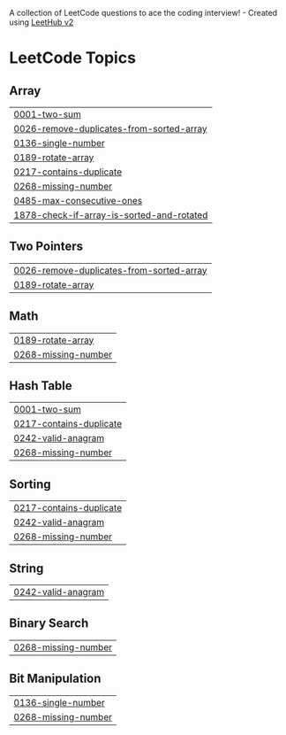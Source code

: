 A collection of LeetCode questions to ace the coding interview! - Created using [LeetHub v2](https://github.com/arunbhardwaj/LeetHub-2.0)
<!---LeetCode Topics Start-->
# LeetCode Topics
## Array
|  |
| ------- |
| [0001-two-sum](https://github.com/rahul43177/Leetcode/tree/master/0001-two-sum) |
| [0026-remove-duplicates-from-sorted-array](https://github.com/rahul43177/Leetcode/tree/master/0026-remove-duplicates-from-sorted-array) |
| [0136-single-number](https://github.com/rahul43177/Leetcode/tree/master/0136-single-number) |
| [0189-rotate-array](https://github.com/rahul43177/Leetcode/tree/master/0189-rotate-array) |
| [0217-contains-duplicate](https://github.com/rahul43177/Leetcode/tree/master/0217-contains-duplicate) |
| [0268-missing-number](https://github.com/rahul43177/Leetcode/tree/master/0268-missing-number) |
| [0485-max-consecutive-ones](https://github.com/rahul43177/Leetcode/tree/master/0485-max-consecutive-ones) |
| [1878-check-if-array-is-sorted-and-rotated](https://github.com/rahul43177/Leetcode/tree/master/1878-check-if-array-is-sorted-and-rotated) |
## Two Pointers
|  |
| ------- |
| [0026-remove-duplicates-from-sorted-array](https://github.com/rahul43177/Leetcode/tree/master/0026-remove-duplicates-from-sorted-array) |
| [0189-rotate-array](https://github.com/rahul43177/Leetcode/tree/master/0189-rotate-array) |
## Math
|  |
| ------- |
| [0189-rotate-array](https://github.com/rahul43177/Leetcode/tree/master/0189-rotate-array) |
| [0268-missing-number](https://github.com/rahul43177/Leetcode/tree/master/0268-missing-number) |
## Hash Table
|  |
| ------- |
| [0001-two-sum](https://github.com/rahul43177/Leetcode/tree/master/0001-two-sum) |
| [0217-contains-duplicate](https://github.com/rahul43177/Leetcode/tree/master/0217-contains-duplicate) |
| [0242-valid-anagram](https://github.com/rahul43177/Leetcode/tree/master/0242-valid-anagram) |
| [0268-missing-number](https://github.com/rahul43177/Leetcode/tree/master/0268-missing-number) |
## Sorting
|  |
| ------- |
| [0217-contains-duplicate](https://github.com/rahul43177/Leetcode/tree/master/0217-contains-duplicate) |
| [0242-valid-anagram](https://github.com/rahul43177/Leetcode/tree/master/0242-valid-anagram) |
| [0268-missing-number](https://github.com/rahul43177/Leetcode/tree/master/0268-missing-number) |
## String
|  |
| ------- |
| [0242-valid-anagram](https://github.com/rahul43177/Leetcode/tree/master/0242-valid-anagram) |
## Binary Search
|  |
| ------- |
| [0268-missing-number](https://github.com/rahul43177/Leetcode/tree/master/0268-missing-number) |
## Bit Manipulation
|  |
| ------- |
| [0136-single-number](https://github.com/rahul43177/Leetcode/tree/master/0136-single-number) |
| [0268-missing-number](https://github.com/rahul43177/Leetcode/tree/master/0268-missing-number) |
<!---LeetCode Topics End-->